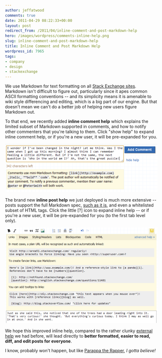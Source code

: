 ```yaml
---
author: jeffatwood
comments: true
date: 2011-04-29 08:22:33+00:00
layout: post
redirect_from: /2011/04/inline-comment-and-post-markdown-help
hero: /images/wordpress/comments-inline-help.png
slug: inline-comment-and-post-markdown-help
title: Inline Comment and Post Markdown Help
wordpress_id: 7965
tags:
- company
- design
- stackexchange
---
```


We use Markdown for text formatting on all [Stack Exchange sites](http://stackexchange.com/sites). Markdown isn't difficult to figure out, particularly since it apes common ASCII formatting conventions -- and its simplicity means it is amenable to wiki style differencing and editing, which is a big part of our engine. But that doesn't mean we can't do a better job of helping new users figure Markdown out.

To that end, we recently added **inline comment help** which explains the limited subset of Markdown supported in comments, and how to notify other commenters that you're talking to them. Click "show help" to expand inline comment help, or if you're a new user, it will be pre-expanded for you.

![](/images/wordpress/comments-inline-help.png)

The brand new **inline post help** we just deployed is much more extensive -- posts support the full Markdown spec, [such as it is](http://www.codinghorror.com/blog/2009/12/responsible-open-source-code-parenting.html), and even a whitelisted subset of HTML tags. Click the little [?] icon to expand inline help -- or if you're a new user, it will be pre-expanded for you  (to the first tab level only).

![](/images/wordpress/markdown-inline-help1.png)



We hope this improved inline help, compared to the rather clunky [external help](http://stackoverflow.com/editing-help) we had before, will lead directly to **better formatted, easier to read, diff, and edit posts for everyone**.

I know, probably won't happen, but like [Parappa the Rapper](http://en.wikipedia.org/wiki/PaRappa_the_Rapper), _I gotta believe!_
